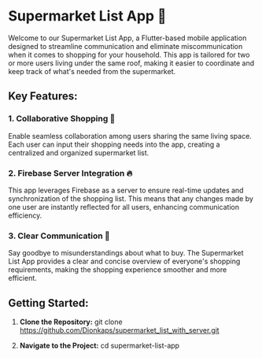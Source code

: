 # Supermarket List App 🛒

Welcome to our Supermarket List App, a Flutter-based mobile application designed to streamline communication and eliminate miscommunication when it comes to shopping for your household. This app is tailored for two or more users living under the same roof, making it easier to coordinate and keep track of what's needed from the supermarket.

## Key Features:

### 1. Collaborative Shopping 🤝
Enable seamless collaboration among users sharing the same living space. Each user can input their shopping needs into the app, creating a centralized and organized supermarket list.

### 2. Firebase Server Integration 🔥
This app leverages Firebase as a server to ensure real-time updates and synchronization of the shopping list. This means that any changes made by one user are instantly reflected for all users, enhancing communication efficiency.

### 3. Clear Communication 📝
Say goodbye to misunderstandings about what to buy. The Supermarket List App provides a clear and concise overview of everyone's shopping requirements, making the shopping experience smoother and more efficient.

## Getting Started:

1. **Clone the Repository:**
git clone https://github.com/Dionkaps/supermarket_list_with_server.git

2. **Navigate to the Project:**
cd supermarket-list-app

